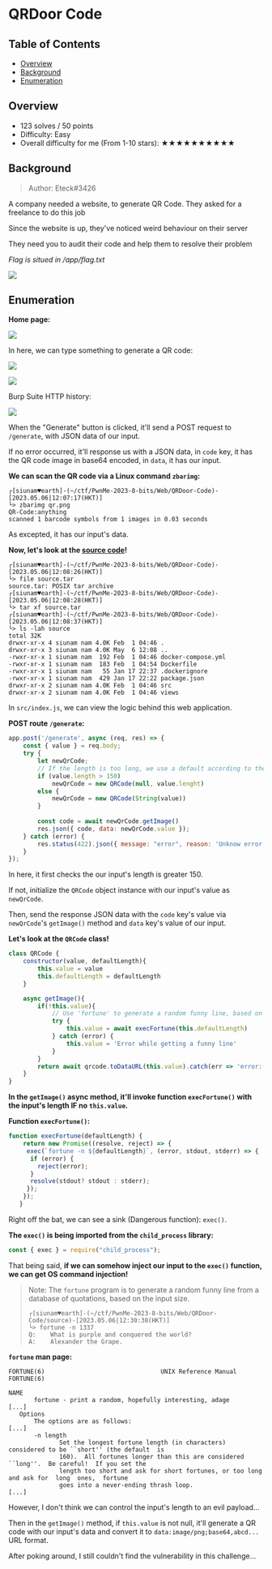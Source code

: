 # QRDoor Code

## Table of Contents

- [Overview](#overview)
- [Background](#background)
- [Enumeration](#enumeration)

## Overview

- 123 solves / 50 points
- Difficulty: Easy
- Overall difficulty for me (From 1-10 stars): ★★★★★★★★★★

## Background

> Author: Eteck#3426

A company needed a website, to generate QR Code. They asked for a freelance to do this job

Since the website is up, they've noticed weird behaviour on their server

They need you to audit their code and help them to resolve their problem

_Flag is situed in /app/flag.txt_

![](https://github.com/siunam321/CTF-Writeups/blob/main/PwnMe-2023-8-bits/images/Pasted%20image%2020230506120108.png)

## Enumeration

**Home page:**

![](https://github.com/siunam321/CTF-Writeups/blob/main/PwnMe-2023-8-bits/images/Pasted%20image%2020230506120211.png)

In here, we can type something to generate a QR code:

![](https://github.com/siunam321/CTF-Writeups/blob/main/PwnMe-2023-8-bits/images/Pasted%20image%2020230506120354.png)

![](https://github.com/siunam321/CTF-Writeups/blob/main/PwnMe-2023-8-bits/images/Pasted%20image%2020230506120402.png)

Burp Suite HTTP history:

![](https://github.com/siunam321/CTF-Writeups/blob/main/PwnMe-2023-8-bits/images/Pasted%20image%2020230506120422.png)

When the "Generate" button is clicked, it'll send a POST request to `/generate`, with JSON data of our input.

If no error occurred, it'll response us with a JSON data, in `code` key, it has the QR code image in base64 encoded, in `data`, it has our input.

**We can scan the QR code via a Linux command `zbarimg`:**
```shell
┌[siunam♥earth]-(~/ctf/PwnMe-2023-8-bits/Web/QRDoor-Code)-[2023.05.06|12:07:17(HKT)]
└> zbarimg qr.png
QR-Code:anything
scanned 1 barcode symbols from 1 images in 0.03 seconds
```

As excepted, it has our input's data.

**Now, let's look at the [source code](https://github.com/siunam321/CTF-Writeups/blob/main/PwnMe-2023-8-bits/Web/QRDoor-Code/source.tar)!**
```shell
┌[siunam♥earth]-(~/ctf/PwnMe-2023-8-bits/Web/QRDoor-Code)-[2023.05.06|12:08:26(HKT)]
└> file source.tar 
source.tar: POSIX tar archive
┌[siunam♥earth]-(~/ctf/PwnMe-2023-8-bits/Web/QRDoor-Code)-[2023.05.06|12:08:28(HKT)]
└> tar xf source.tar                                                                                 
┌[siunam♥earth]-(~/ctf/PwnMe-2023-8-bits/Web/QRDoor-Code)-[2023.05.06|12:08:37(HKT)]
└> ls -lah source             
total 32K
drwxr-xr-x 4 siunam nam 4.0K Feb  1 04:46 .
drwxr-xr-x 3 siunam nam 4.0K May  6 12:08 ..
-rwxr-xr-x 1 siunam nam  192 Feb  1 04:46 docker-compose.yml
-rwxr-xr-x 1 siunam nam  183 Feb  1 04:54 Dockerfile
-rwxr-xr-x 1 siunam nam   55 Jan 17 22:37 .dockerignore
-rwxr-xr-x 1 siunam nam  429 Jan 17 22:22 package.json
drwxr-xr-x 2 siunam nam 4.0K Feb  1 04:46 src
drwxr-xr-x 2 siunam nam 4.0K Feb  1 04:46 views
```

In `src/index.js`, we can view the logic behind this web application.

**POST route `/generate`:**
```js
app.post('/generate', async (req, res) => {
    const { value } = req.body;
    try {
        let newQrCode;
        // If the length is too long, we use a default according to the length
        if (value.length > 150)
            newQrCode = new QRCode(null, value.lenght)
        else {
            newQrCode = new QRCode(String(value))
        }
        
        const code = await newQrCode.getImage()
        res.json({ code, data: newQrCode.value });
    } catch (error) {
        res.status(422).json({ message: "error", reason: 'Unknow error' });
    }
});
```

In here, it first checks the our input's length is greater 150.

If not, initialize the `QRCode` object instance with our input's value as `newQrCode`.

Then, send the response JSON data with the `code` key's value via `newQrCode`'s `getImage()` method and `data` key's value of our input.

**Let's look at the `QRCode` class!**
```js
class QRCode {
    constructor(value, defaultLength){
        this.value = value
        this.defaultLength = defaultLength
    }

    async getImage(){
        if(!this.value){
            // Use 'fortune' to generate a random funny line, based on the input size
            try {
                this.value = await execFortune(this.defaultLength)
            } catch (error) {
                this.value = 'Error while getting a funny line'
            }
        }
        return await qrcode.toDataURL(this.value).catch(err => 'error:(')
    }
}
```

**In the `getImage()` async method, it'll invoke function `execFortune()` with the input's length IF no `this.value`.** 

**Function `execFortune()`:**
```js
function execFortune(defaultLength) {
    return new Promise((resolve, reject) => {
     exec(`fortune -n ${defaultLength}`, (error, stdout, stderr) => {
      if (error) {
        reject(error);
      }
      resolve(stdout? stdout : stderr);
     });
    });
   }
```

Right off the bat, we can see a sink (Dangerous function): `exec()`.

**The `exec()` is being imported from the `child_process` library:**
```js
const { exec } = require("child_process");
```

That being said, **if we can somehow inject our input to the `exec()` function, we can get OS command injection!**

> Note: The `fortune` program is to generate a random funny line from a database of quotations, based on the input size.
>   
> ```
> ┌[siunam♥earth]-(~/ctf/PwnMe-2023-8-bits/Web/QRDoor-Code/source)-[2023.05.06|12:30:38(HKT)]
> └> fortune -n 1337 
> Q:	What is purple and conquered the world?
> A:	Alexander the Grape.
> ```

**`fortune` man page:**
```shell
FORTUNE(6)                                UNIX Reference Manual                               FORTUNE(6)

NAME
       fortune - print a random, hopefully interesting, adage
[...]
   Options
       The options are as follows:
[...]
       -n length
              Set the longest fortune length (in characters) considered to be ``short'' (the default  is
              160).  All fortunes longer than this are considered ``long''.  Be careful!  If you set the
              length too short and ask for short fortunes, or too long and ask for  long  ones,  fortune
              goes into a never-ending thrash loop.
[...]
```

However, I don't think we can control the input's length to an evil payload...

Then in the `getImage()` method, if `this.value` is not null, it'll generate a QR code with our input's data and convert it to `data:image/png;base64,abcd...` URL format.

After poking around, I still couldn't find the vulnerability in this challenge...